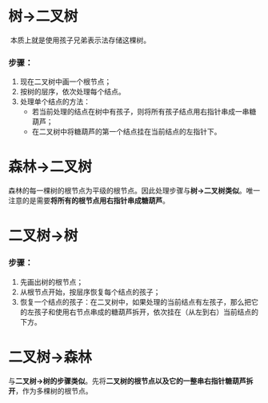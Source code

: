 # 树->二叉树

​		本质上就是使用孩子兄弟表示法存储这棵树。



### 步骤：

1. 现在二叉树中画一个根节点；
2. 按树的层序，依次处理每个结点。
3. 处理单个结点的方法：
   - 若当前处理的结点在树中有孩子，则将所有孩子结点用右指针串成一串糖葫芦；
   - 在二叉树中将糖葫芦的第一个结点挂在当前结点的左指针下。



# 森林->二叉树

​		森林的每一棵树的根节点为平级的根节点。因此处理步骤与**树->二叉树类似**。唯一注意的是需要**将所有的根节点用右指针串成糖葫芦**。



# 二叉树->树

### 步骤：

1. 先画出树的根节点；
2. 从根节点开始，按层序恢复每个结点的孩子；
3. 恢复一个结点的孩子：在二叉树中，如果处理的当前结点有左孩子，那么把它的左孩子和使用右节点串成的糖葫芦拆开，依次挂在（从左到右）当前结点的下方。



# 二叉树->森林

​		与**二叉树->树的步骤类似**。先将**二叉树的根节点以及它的一整串右指针糖葫芦拆开**，作为多棵树的根节点。

